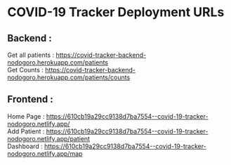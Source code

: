 # COVID-19 Tracker Deployment URLs

## Backend :
Get all patients : https://covid-tracker-backend-nodogoro.herokuapp.com/patients <br/>
Get Counts : https://covid-tracker-backend-nodogoro.herokuapp.com/patients/counts

## Frontend :
Home Page : https://610cb19a29cc9138d7ba7554--covid-19-tracker-nodogoro.netlify.app/ <br/>
Add Patient : https://610cb19a29cc9138d7ba7554--covid-19-tracker-nodogoro.netlify.app/patient <br/>
Dashboard : https://610cb19a29cc9138d7ba7554--covid-19-tracker-nodogoro.netlify.app/map

